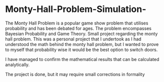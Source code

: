 # Monty-Hall-Problem-Simulation-

The Monty Hall Problem is a popular game show problem that utilises probability and has been debated for ages. The problem encompasses Bayesian Probability and Game Theory.
Small project regarding the monty hall problem. This was a personal project that I undertook as I had understood the math behind the monty hall problem, but I wanted to prove to myself that probability wise it would be the best option to switch doors.

I have managed to confirm the mathematical results that can be calculated analytically.

The project is done, but it may require small corrections in formality
